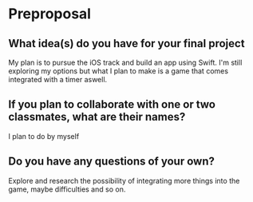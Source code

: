 # Preproposal

## What idea(s) do you have for your final project

My plan is to pursue the iOS track and build an app using Swift. I'm still exploring my options but what I plan to make is a game that comes integrated with a timer aswell. 

## If you plan to collaborate with one or two classmates, what are their names?

I plan to do by myself

## Do you have any questions of your own?

Explore and research the possibility of integrating more things into the game, maybe difficulties and so on. 
